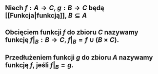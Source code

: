 ## Niech $f:A\to{}C$, $g:B\to{}C$ będą [[Funkcja|funkcją]], $B\subseteq{}A$
## **Obcięciem funkcji $f$ do zbioru $C$** nazywamy funkcję $f|_B:B\to{}C$, $f|_B = f\cup{}(B\times{}C)$.
## **Przedłużeniem funkcji $g$ do zbioru $A$** nazywamy funkcję $f$, jeśli $f|_B=g$.